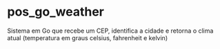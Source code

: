 # pos_go_weather
Sistema em Go que recebe um CEP, identifica a cidade e retorna o clima atual (temperatura em graus celsius, fahrenheit e kelvin)
